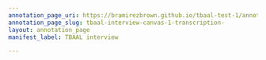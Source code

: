 ```yaml
---
annotation_page_uri: https://bramirezbrown.github.io/tbaal-test-1/annotations/tbaal-interview-canvas-1-transcription-.json
annotation_page_slug: tbaal-interview-canvas-1-transcription-
layout: annotation_page
manifest_label: TBAAL interview

---
```

